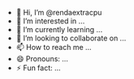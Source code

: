 - 👋 Hi, I’m @rendaextracpu
- 👀 I’m interested in ...
- 🌱 I’m currently learning ...
- 💞️ I’m looking to collaborate on ...
- 📫 How to reach me ...
- 😄 Pronouns: ...
- ⚡ Fun fact: ...

<!---
rendaextracpu/rendaextracpu is a ✨ special ✨ repository because its `README.md` (this file) appears on your GitHub profile.
You can click the Preview link to take a look at your changes.
--->
